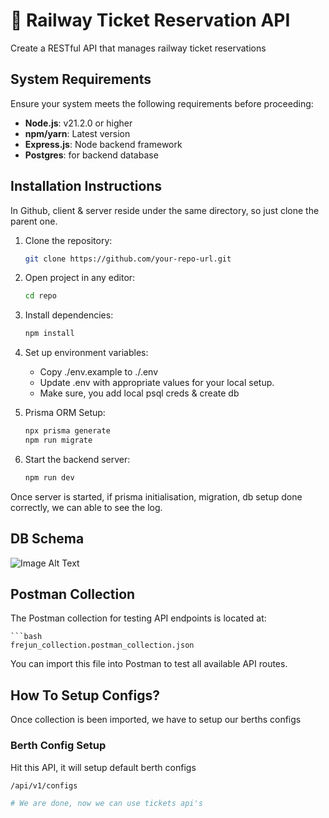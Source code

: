 # 🚀 Railway Ticket Reservation API

Create a RESTful API that manages railway ticket reservations

## System Requirements
Ensure your system meets the following requirements before proceeding:

- **Node.js**: v21.2.0 or higher
- **npm/yarn**: Latest version
- **Express.js**: Node backend framework
- **Postgres**: for backend database

## Installation Instructions
In Github, client & server reside under the same directory, so just clone the parent one.
1. Clone the repository:
   ```bash
   git clone https://github.com/your-repo-url.git

2. Open project in any editor:
    ```bash
    cd repo

3. Install dependencies:
   ```bash
   npm install

4. Set up environment variables:
    - Copy ./env.example to ./.env
    - Update .env with appropriate values for your local setup.
    - Make sure, you add local psql creds & create db

5. Prisma ORM Setup:
   ```bash
   npx prisma generate
   npm run migrate

6. Start the backend server:
    ```bash
   npm run dev

Once server is started, if prisma initialisation, migration, db setup done correctly, we can able to see the log.

## DB Schema
![Image Alt Text](./fre_jun_db-Page-1.drawio.png)

## Postman Collection
The Postman collection for testing API endpoints is located at:

    ```bash
    frejun_collection.postman_collection.json

You can import this file into Postman to test all available API routes.

## How To Setup Configs?
Once collection is been imported, we have to setup our berths configs

### Berth Config Setup
Hit this API, it will setup default berth configs
   ```bash
   /api/v1/configs

# We are done, now we can use tickets api's